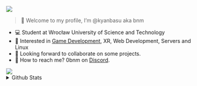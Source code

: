 ![](./data/bg-rounded.avif)
<!--- src https://www.reddit.com/media?url=https%3A%2F%2Fi.redd.it%2F7jzybi57faa91.png upscaled and optimized --->

> 👋 Welcome to my profile, I’m @kyanbasu aka bnm
<!---
- 👀 I’m interested in doing nearly everything associated with coding/IT.
--->

- 💻 Student at Wrocław University of Science and Technology
- 🥂 Interested in [Game Development](https://bnmk.itch.io/), XR, Web Development, Servers and Linux
- 🎈 Looking forward to collaborate on some projects.
- 📧 How to reach me? 0bnm on [Discord](https://discord.com/users/430629761413414913).

<img src="https://skillicons.dev/icons?i=godot,unity,linux,py,cpp,cs,bash,nodejs,js,html,css,git,typst" />

</br>
<details>
  <summary>Github Stats</summary>
<p align="center"> 
  <img height="200" width="390" align="center" src="https://github-readme-stats.vercel.app/api?username=kyanbasu&show_icons=true&card_width=310&theme=synthwave&count_private=true&hide_border=true" />
  <img height="200" width="390" align="center" src="https://github-readme-stats.vercel.app/api/top-langs?username=kyanbasu&layout=compact&langs_count=8&show_icons=true&count_private=true&card_width=313&hide_border=true&theme=synthwave" />
</p>
<p align="center"> 
  <img src="https://streak-stats.demolab.com?user=kyanbasu&hide_border=true&date_format=j%2Fn%5B%2FY%5D&background=50%2C030D6B%2C5C196B&fire=EB4EE2&currStreakLabel=EB05CF&stroke=EB4EE2&ring=EB4EE2&dates=EB90DD&sideNums=EBEBEB&sideLabels=EB05CF&currStreakNum=EBEBEB&excludeDaysLabel=EBEBEB" />
</p>
</details>
<!---
https://github-readme-streak-stats.herokuapp.com/demo/?user=kyanbasu&theme=neon-blurange&hide_border=false&border_radius=4.5&locale=en&date_format=j%2Fn%5B%2FY%5D&mode=daily&exclude_days=&sections=total%2Ccurrent%2Clongest&card_width=495&type=svg&background-type=gradient&properties=border&background=20&background=%23EB5454&background=%231534EB
--->

<!---
cool repo 👍
https://github.com/anuraghazra/github-readme-stats
--->

<!---
these are comments
⭐⭐⭐  kyanbasu/kyanbasu is a special repository: its README.md will appear on your profile! 
--->
